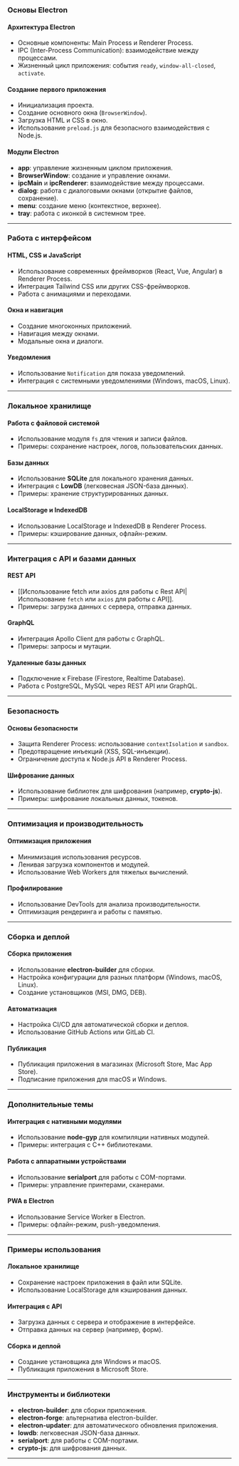 ### Основы Electron

#### **Архитектура Electron**
- Основные компоненты: Main Process и Renderer Process.
- IPC (Inter-Process Communication): взаимодействие между процессами.
- Жизненный цикл приложения: события `ready`, `window-all-closed`, `activate`.

#### **Создание первого приложения**
- Инициализация проекта.
- Создание основного окна (`BrowserWindow`).
- Загрузка HTML и CSS в окно.
- Использование `preload.js` для безопасного взаимодействия с Node.js.

#### **Модули Electron**
- **app**: управление жизненным циклом приложения.
- **BrowserWindow**: создание и управление окнами.
- **ipcMain** и **ipcRenderer**: взаимодействие между процессами.
- **dialog**: работа с диалоговыми окнами (открытие файлов, сохранение).
- **menu**: создание меню (контекстное, верхнее).
- **tray**: работа с иконкой в системном трее.

---

### Работа с интерфейсом

#### **HTML, CSS и JavaScript**
- Использование современных фреймворков (React, Vue, Angular) в Renderer Process.
- Интеграция Tailwind CSS или других CSS-фреймворков.
- Работа с анимациями и переходами.

#### **Окна и навигация**
- Создание многоконных приложений.
- Навигация между окнами.
- Модальные окна и диалоги.

#### **Уведомления**
- Использование `Notification` для показа уведомлений.
- Интеграция с системными уведомлениями (Windows, macOS, Linux).

---

### Локальное хранилище

#### **Работа с файловой системой**
- Использование модуля `fs` для чтения и записи файлов.
- Примеры: сохранение настроек, логов, пользовательских данных.

#### **Базы данных**
- Использование **SQLite** для локального хранения данных.
- Интеграция с **LowDB** (легковесная JSON-база данных).
- Примеры: хранение структурированных данных.

#### **LocalStorage и IndexedDB**
- Использование LocalStorage и IndexedDB в Renderer Process.
- Примеры: кэширование данных, офлайн-режим.

---

### Интеграция с API и базами данных

#### **REST API**
- [[Использование fetch или axios для работы с Rest API|Использование `fetch` или `axios` для работы с API]].
- Примеры: загрузка данных с сервера, отправка данных.

#### **GraphQL**
- Интеграция Apollo Client для работы с GraphQL.
- Примеры: запросы и мутации.

#### **Удаленные базы данных**
- Подключение к Firebase (Firestore, Realtime Database).
- Работа с PostgreSQL, MySQL через REST API или GraphQL.

---

### Безопасность

#### **Основы безопасности**
- Защита Renderer Process: использование `contextIsolation` и `sandbox`.
- Предотвращение инъекций (XSS, SQL-инъекции).
- Ограничение доступа к Node.js API в Renderer Process.

#### **Шифрование данных**
- Использование библиотек для шифрования (например, **crypto-js**).
- Примеры: шифрование локальных данных, токенов.

---

### Оптимизация и производительность

#### **Оптимизация приложения**
- Минимизация использования ресурсов.
- Ленивая загрузка компонентов и модулей.
- Использование Web Workers для тяжелых вычислений.

#### **Профилирование**
- Использование DevTools для анализа производительности.
- Оптимизация рендеринга и работы с памятью.

---

### Сборка и деплой

#### **Сборка приложения**
- Использование **electron-builder** для сборки.
- Настройка конфигурации для разных платформ (Windows, macOS, Linux).
- Создание установщиков (MSI, DMG, DEB).

#### **Автоматизация**
- Настройка CI/CD для автоматической сборки и деплоя.
- Использование GitHub Actions или GitLab CI.

#### **Публикация**
- Публикация приложения в магазинах (Microsoft Store, Mac App Store).
- Подписание приложения для macOS и Windows.

---

### Дополнительные темы

#### **Интеграция с нативными модулями**
- Использование **node-gyp** для компиляции нативных модулей.
- Примеры: интеграция с C++ библиотеками.

#### **Работа с аппаратными устройствами**
- Использование **serialport** для работы с COM-портами.
- Примеры: управление принтерами, сканерами.

#### **PWA в Electron**
- Использование Service Worker в Electron.
- Примеры: офлайн-режим, push-уведомления.

---

### Примеры использования

#### **Локальное хранилище**
- Сохранение настроек приложения в файл или SQLite.
- Использование LocalStorage для кэширования данных.

#### **Интеграция с API**
- Загрузка данных с сервера и отображение в интерфейсе.
- Отправка данных на сервер (например, форм).

#### **Сборка и деплой**
- Создание установщика для Windows и macOS.
- Публикация приложения в Microsoft Store.

---

### Инструменты и библиотеки

- **electron-builder**: для сборки приложения.
- **electron-forge**: альтернатива electron-builder.
- **electron-updater**: для автоматического обновления приложения.
- **lowdb**: легковесная JSON-база данных.
- **serialport**: для работы с COM-портами.
- **crypto-js**: для шифрования данных.

---
